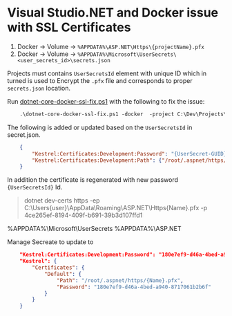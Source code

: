 # Visual Studio.NET and Docker issue with SSL Certificates

1. Docker -> Volume -> `%APPDATA%\ASP.NET\Https\{projectName}.pfx` 
2. Docker -> Volume -> `%APPDATA%\Microsoft\UserSecrets\<user_secrets_id>\secrets.json`

Projects must contains `UserSecretsId` element with unique ID which in turned is used to Encrypt the `.pfx` file and corresponds to proper `secrets.json` location. 

Run [dotnet-core-docker-ssl-fix.ps1](./dotnet-core-docker-ssl-fix.ps1)  with the following to fix the issue:
```ps
    .\dotnet-core-docker-ssl-fix.ps1 -docker  -project C:\Dev\Projects\TestMvCProj2\TestMvCProj2.csproj
```

The following is added or updated based on the `UserSecretsId` in secret.json.
```json
    {
        "Kestrel:Certificates:Development:Password": "{UserSecret-GUID}",
        "Kestrel:Certificates:Development:Path": {"/root/.aspnet/https/{ProjectName}.pfx"}
    }
```

In addition the certificate is regenerated with new password `{UserSecretsId}` Id.

> dotnet dev-certs https -ep C:\Users\{user}\AppData\Roaming\ASP.NET\Https\{Name}.pfx -p 4ce265ef-8194-409f-b691-39b3d107ffd1


%APPDATA%\Microsoft\UserSecrets
%APPDATA%\ASP.NET

Manage Secreate to update to
```json
    "Kestrel:Certificates:Development:Password": "180e7ef9-d46a-4bed-a940-8717061b2b6f",
    "Kestrel": {
        "Certificates": {
            "Default": {
                "Path": "/root/.aspnet/https/{Name}.pfx",
                "Password": "180e7ef9-d46a-4bed-a940-8717061b2b6f"
            }
        }
    }
```
